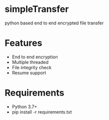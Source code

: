 # simpleTransfer
python based end to end encrypted file transfer

# Features
- End to end encryption
- Multiple threaded
- File integrity check
- Resume support

# Requirements
- Python 3.7+
- pip install -r requirements.txt